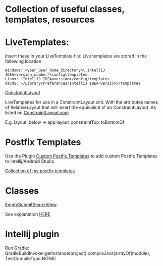 # Collection of useful classes, templates, resources


# LiveTemplates:
Insert these in your LiveTemplate file:
Live templates are stored in the following location:

    Windows: <your_user_home_directory>\.IntelliJ IDEA<version_number>\config\templates
    Linux: ~IntelliJ IDEA<version>/config/templates
    macOS: ~/Library/Preferences/IntelliJ IDEA<version>/templates 

[ConstraintLayout](https://github.com/Foso/Notes/blob/master/Template/ConstraintLayout.xml)

LiveTemplates for use in a ConstraintLayout xml. With the attributes names of RelativeLayout that will insert the equivalent of an ConstraintLayout. As listed on [ConstraintLayout.com](https://constraintlayout.com/layouts/relativelayout.html)

E.g. layout_below -> app:layout_constraintTop_toBottomOf

# Postfix Templates
Use the Plugin [Custom Postfix Templates](https://github.com/xylo/intellij-postfix-templates) to add custom Postfix Templates to Intellij/Android Studio

[Collection of my postfix templates](https://github.com/Foso/Notes/blob/master/Template/Postfix%20Templates)


# Classes
[EmptySubmitSearchView](https://github.com/Foso/Notes/blob/master/Android/EmptySubmitSearchView.java)

See explanation [HERE](http://jensklingenberg.de/how-to-use-a-searchview-with-an-empty-query-text-submit/)


# Intellij plugin
Run Gradle:        
GradleBuildInvoker.getInstance(project).compileJava(arrayOf(module), TestCompileType.NONE)


